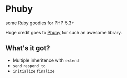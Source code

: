 # Phuby

some Ruby goodies for PHP 5.3+

Huge credit goes to [Phuby](https://github.com/speedmax/phuby) for such an awesome library.

## What's it got?

 - Multiple inheritence with `extend`
 - `send` `respond_to` 
 - `initialize` `finalize`